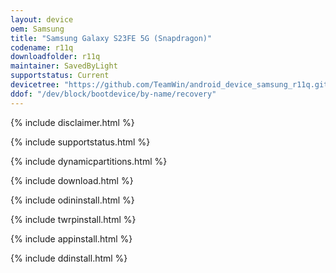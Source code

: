 ```yaml
---
layout: device
oem: Samsung
title: "Samsung Galaxy S23FE 5G (Snapdragon)"
codename: r11q
downloadfolder: r11q
maintainer: SavedByLight
supportstatus: Current
devicetree: "https://github.com/TeamWin/android_device_samsung_r11q.git"
ddof: "/dev/block/bootdevice/by-name/recovery"
---
```


{% include disclaimer.html %}

{% include supportstatus.html %}

{% include dynamicpartitions.html %}

{% include download.html %}

{% include odininstall.html %}

{% include twrpinstall.html %}

{% include appinstall.html %}

{% include ddinstall.html %}